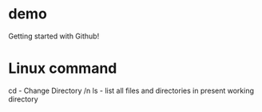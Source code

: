 # demo
Getting started with Github!

# Linux command

cd - Change Directory /n
ls - list all files and directories in present working directory